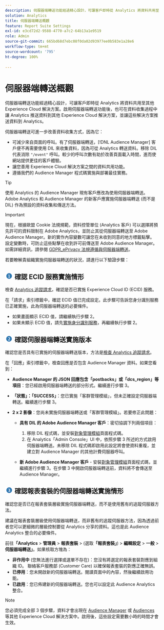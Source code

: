 ```yaml
---
description: 伺服器端轉送功能經過精心設計，可讓客戶即時從 Analytics 將資料共用至其他 Experience Cloud 解決方案。啟用伺服器端轉送功能後，也可在資料收集過程中讓 Analytics 推送資料到其他 Experience Cloud 解決方案，並讓這些解決方案推送資料到 Analytics。
solution: Analytics
title: 伺服器端轉送概觀
feature: Report Suite Settings
exl-id: e3cd72d2-9588-4770-a7c2-64b13a1e9519
role: Admin
source-git-commit: 665bd68d7ebc08f0da02d93977ee0b583e1a28e6
workflow-type: tm+mt
source-wordcount: '795'
ht-degree: 100%

---
```


# 伺服器端轉送概觀

伺服器端轉送功能經過精心設計，可讓客戶即時從 Analytics 將資料共用至其他 Experience Cloud 解決方案。啟用伺服器端轉送功能後，也可在資料收集過程中讓 Analytics 推送資料到其他 Experience Cloud 解決方案，並讓這些解決方案推送資料到 Analytics。

伺服器端轉送可進一步改善資料收集方式，因為它：

* 可減少來自頁面的呼叫。有了伺服器端轉送，[!DNL Audience Manager] 客戶便不再需要使用 DIL 來收集資料，因為可從 Analytics 轉送資料。移除 DIL 代表消除 `"/event"` 呼叫。較少的呼叫次數有助於改善頁面載入時間，進而使網站提供更佳的客戶體驗。
* 讓您善用 Experience Cloud 解決方案之間的資料共用功能。
* 遵循我們的 Audience Manager 程式碼實施與部署最佳實務。

>[!TIP]
>
>使用 Analytics 的 Audience Manager 現有客戶應改為使用伺服器端轉送。Adobe Analytics 和 Audience Manager 的新客戶應實施伺服器端轉送 (而不是 DIL) 作為預設的資料收集和傳送方法。

>[!IMPORTANT]
>現在，根據歐盟 Cookie 法規規範，資料控管單位 (Analytics 客戶) 可以選擇將預先許可的資料限制在 Adobe Analytics，並防止其從伺服器端轉送至 Adobe Audience Manager。新的實作內容變數可讓您在未收到同意的地方標籤點擊。 設定變數時，可防止這些點擊在收到許可前傳送至 Adobe Audience Manager。如需詳細資訊，請參閱 [GDPR_ePrivacy 法規遵循與伺服器端轉送](/help/admin/admin/c-manage-report-suites/c-edit-report-suites/general/c-server-side-forwarding/ssf-gdpr.md)。

若要瞭解貴組織實施伺服器端轉送的狀況，請進行以下驗證步驟：

## ![step1_icon.png image](/help/admin/admin/c-manage-report-suites/c-edit-report-suites/general/c-server-side-forwarding/assets/step1_icon.png) 確認 ECID 服務實施情形

檢查 [Analytics 追蹤請求](https://experienceleague.adobe.com/docs/id-service/using/implementation/test-verify.html)，確認是否已實施 Experience Cloud ID (ECID) 服務。

在「請求」索引標籤中，確認 ECID 值已完成設定。此步驟可告訴您身分識別服務已正確實施，此為伺服器端轉送的必要條件。

* 如果畫面顯示 ECID 值，請繼續執行步驟 2。
* 如果未顯示 ECID 值，請先[實施身分識別服務](https://experienceleague.adobe.com/docs/id-service/using/implementation/implementation-guides.html)，再繼續執行步驟 2。

## ![step2_icon.png image](/help/admin/admin/c-manage-report-suites/c-edit-report-suites/general/c-server-side-forwarding/assets/step2_icon.png) 確認伺服器端轉送實施版本

確認您是否具有已實施的伺服器端轉送版本，方法是[檢查 Analytics 追蹤請求](/help/admin/admin/c-manage-report-suites/c-edit-report-suites/general/c-server-side-forwarding/ssf-verify.md)。

在「回應」索引標籤中，檢查回應是否包含 Audience Manager 資料。如果您看到：

* **Audience Manager 的 JSON 回應包含「postbacks」或「dcs_region」等項目**：您已經啟用伺服器端轉送的部分形式。繼續進行步驟 3。
* **「狀態」：「SUCCESS」**：您已實施「客群管理模組」，但未正確設定伺服器端轉送。繼續進行步驟 3。
* **2 x 2 影像**：您尚未實施伺服器端轉送或「客群管理模組」。若要修正此問題：

   * **具有 DIL 的 Adob&#x200B;&#x200B;e Audience Manager 客戶**：密切協調下列兩個項目：

      1. 移除 DIL 程式碼，並安裝[對象管理模組](https://experienceleague.adobe.com/docs/audience-manager/user-guide/implementation-integration-guides/integration-other-solutions/audience-management-module.html)頁面程式碼。
      1. 在 Analytics「Admin Console」UI 中，依照步驟 3 所述的方式啟用伺服器端轉送。未移除 DIL 程式碼即啟用此設定將會使資料重複，並建立對 Audience Manager 的其他計費伺服器呼叫。

   * **新 Adobe Audience Manager 客戶** - 安裝[對象管理模組](https://experienceleague.adobe.com/docs/audience-manager/user-guide/implementation-integration-guides/integration-other-solutions/audience-management-module.html)頁面程式碼，並繼續進行步驟 3。在步驟 3 中開啟伺服器端轉送前，資料將不會傳送至 Audience Manager。

## ![step3_icon.png image](/help/admin/admin/c-manage-report-suites/c-edit-report-suites/general/c-server-side-forwarding/assets/step3_icon.png) 確認報表套裝的伺服器端轉送實施情形

確認您是否已在報表套裝層級實施伺服器端轉送，而不是使用舊有的追蹤伺服器方法。

建議在報表套裝層級使用伺服器端轉送，而非舊有的追蹤伺服器方法，因為透過前者您可以更細微的層級控制要從 Analytics 分享的資料。這也是此 Audience Analytics 整合的必要條件。

前往&#x200B;**「Analytics** > **管理員** > **報表套裝** > (選取&#x200B;**「報表套裝」**) > **編輯設定** > **一般** > **伺服器端轉送」**。如果核取方塊為：

* **非作用中** (您無法進行選擇或選單不存在)：您沒有將選定的報表套裝對應到組織 ID。 聯絡客戶服務部 (Customer Care) 以確保報表套裝的對應正確無誤。
* **已停用**：您未開啟新的伺服器端轉送。閱讀頁面中的內容，然後繼續啟用功能。
* **已啟用**：您已佈建新的伺服器端轉送。您也可以設定此 Audience Analytics 整合。

>[!NOTE]
>
>您必須完成全部 3 個步驟，資料才會出現在 [Audience Manager](https://experienceleague.adobe.com/docs/audience-manager/user-guide/aam-home.html) 或 [ Audiences](https://experienceleague.adobe.com/docs/core-services/interface/audiences/audience-library.html) 等其他 Experience Cloud 解決方案中。啟用後，這些設定需要數小時的時間才會生效。
